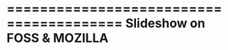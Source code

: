 ========================================
     Slideshow on FOSS & MOZILLA
========================================

